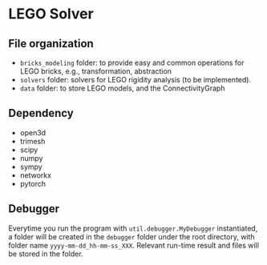 







LEGO Solver
============

## File organization
- `bricks_modeling` folder: to provide easy and common operations for LEGO bricks, e.g., transformation, abstraction
- `solvers` folder: solvers for LEGO rigidity analysis (to be implemented).
- `data` folder: to store LEGO models, and the ConnectivityGraph

## Dependency
- open3d
- trimesh
- scipy
- numpy
- sympy
- networkx
- pytorch

## Debugger
Everytime you run the program with `util.debugger.MyDebugger` instantiated, a folder will be created in the `debugger` folder under the root directory, with folder name `yyyy-mm-dd_hh-mm-ss_XXX`. Relevant run-time result and files will be stored in the folder.
